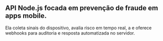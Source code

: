 ## API Node.js focada em prevenção de fraude em apps mobile. 
Ela coleta sinais do dispositivo, avalia risco em tempo real, a e oferece webhooks para auditoria e resposta automatizada no servidor.
